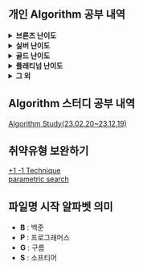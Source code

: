 ## 개인 Algorithm 공부 내역
<details>
<summary> <b>브론즈 난이도</b> </summary>

|                          문제명(링크)                          | 난이도 |      유형      |                          비고                           |
|:---------------------------------------------------------:|:---:|:------------:|:-----------------------------------------------------:|
|    [2023 밈 투표](https://www.acmicpc.net/problem/29731)     | B5  |   구현, 문자열    | [대회 문제](https://www.acmicpc.net/category/detail/3876) |
|       [모비스](https://www.acmicpc.net/problem/28074)        | B4  |   구현, 문자열    |     [대회 문제](https://www.acmicpc.net/category/846)     |
|      [A+B -7](https://www.acmicpc.net/problem/11021)      | B5  | 수학, 구현, 사칙연산 |                                                       |
|      [ACM 호텔](https://www.acmicpc.net/problem/10250)      | B3  | 수학, 구현, 사칙연산 | [대회 문제](https://www.acmicpc.net/category/detail/1283) |
|        [A+B](https://www.acmicpc.net/problem/1000)        | B5  | 수학, 구현, 사칙연산 |                                                       |
|        [A-B](https://www.acmicpc.net/problem/1001)        | B5  | 수학, 구현, 사칙연산 |                                                       |
|        [A/B](https://www.acmicpc.net/problem/1008)        | B5  | 수학, 구현, 사칙연산 |                                                       |
|    [Since 1973](https://www.acmicpc.net/problem/28135)    | B3  | 수학, 구현, 사칙연산 |     [대회 문제](https://www.acmicpc.net/category/848)     |
|      [A+B -4](https://www.acmicpc.net/problem/10951)      | B5  | 수학, 구현, 사칙연산 |                                                       |
|        [평균](https://www.acmicpc.net/problem/1546)         | B1  |   수학, 사칙연산   |                                                       |
|       [AxB](https://www.acmicpc.net/problem/10998)        | B5  | 수학, 구현, 사칙연산 |                                                       |
|     [두 수 비교하기](https://www.acmicpc.net/problem/1330)      | B5  |      구현      |                                                       |
|     [DKSH 찾기](https://www.acmicpc.net/problem/29766)      | B4  |   구현, 문자열    |     [대회 문제](https://www.acmicpc.net/category/detail/3869)     |
|   [최대공약수와 최소공배수](https://www.acmicpc.net/problem/2609)    | B1  |      수학      |     [대회 문제](https://www.acmicpc.net/category/74)     |
| [Gift Expire Date](https://www.acmicpc.net/problem/28454) | B3  |   구현, 문자열    |     [대회 문제](https://www.acmicpc.net/category/detail/3675)     |

</details>

<details>
<summary> <b>실버 난이도</b> </summary>

|                         문제명(링크)                         | 난이도 |        유형        |                          비고                          |
|:-------------------------------------------------------:|:---:|:----------------:|:----------------------------------------------------:|
|     [1로 만들기](https://www.acmicpc.net/problem/1463)      | S3  |        DP        |                                                      |
|    [1로 만들기2](https://www.acmicpc.net/problem/12852)     | S1  |    DP, Graph     |                                                      |
|    [2xn 타일링](https://www.acmicpc.net/problem/11726)     | S3  |        DP        |                                                      |
|    [2xn 타일링2](https://www.acmicpc.net/problem/11727)    | S3  |        DP        |                                                      |
|    [2차원 배열의 합](https://www.acmicpc.net/problem/2167)    | S5  |     구현, 누적합      |                                                      |
|       [30](https://www.acmicpc.net/problem/10610)       | S4  | 수학, 그리디, 정렬, 문자열 |[대회 문제](https://www.acmicpc.net/category/detail/1322) |
|    [1,2,3 더하기](https://www.acmicpc.net/problem/9095)    | S3  |       그리디        | [대회 문제](https://www.acmicpc.net/category/detail/884) |
|      [거스름돈](https://www.acmicpc.net/problem/14916)      | S5  |    수학,그리디, DP    |    [대회 문제](https://www.acmicpc.net/category/788)     |
| [Array Rotation](https://www.acmicpc.net/problem/28456) | S5  |    구현, 시뮬레이션     |    [대회 문제](https://www.acmicpc.net/category/detail/3675)     |
|      [ATM](https://www.acmicpc.net/problem/11399)       | S4  |     그리디, 정렬      |                                                      |
|      [BABBA](https://www.acmicpc.net/problem/9625)      | S5  |        DP        |                                                      |
|      [D-Day](https://www.acmicpc.net/problem/1308)      | S5  |        구현        |                                                      |
|    [DFS와 BFS](https://www.acmicpc.net/problem/1260)     | S2  |       그래프        |                                                      |

</details>

<details>
<summary> <b>골드 난이도</b> </summary>

|                               문제명(링크)                                | 난이도 |      유형      |                          비고                          |
|:--------------------------------------------------------------------:|:---:|:------------:|:----------------------------------------------------:|
|            [A와 B](https://www.acmicpc.net/problem/12904)             | G5  | 구현, 그리디, 문자열 |                                                      |
|             [CCW](https://www.acmicpc.net/problem/11758)             | G5  |     기하학      |                                                      |
| [Fly me to the Alpha Centauri](https://www.acmicpc.net/problem/1011) | G5  |      수학      |                                                      |
|         [GCD(n, k)=1](https://www.acmicpc.net/problem/11689)         | G1  |      수학      |                                                      |

</details>

<details>
<summary> <b>플래티넘 난이도</b> </summary>

| 문제명(링크) | 난이도 | 유형 | 비고 |
|:-------:|:---:|:--:|:--:|
|    -    |  -  | -  | -  |


</details>

<details>
<summary> <b>그 외</b> </summary>

| 문제명(링크)  | 난이도 |         유형         |                          비고                           |
|:--------:|:---:|:------------------:|:-----------------------------------------------------:|
| 1이 될 때까지 |  -  |        그리디         |                                                       |
</details>

## Algorithm 스터디 공부 내역
[Algorithm Study(23.02.20~23.12.19)](https://github.com/Algorithm-Study/Algorithm)

## 취약유형 보완하기
[+1 -1 Technique](https://www.codetree.ai/landing/level-test/5297/result/4?started=true&innerIdx=0)  
[parametric search](https://www.codetree.ai/landing/level-test/6652/result/4?started=true&innerIdx=0)

## 파일명 시작 알파벳 의미
- **B** : 백준
- **P** : 프로그래머스
- **G** : 구름
- **S** : 소프티어